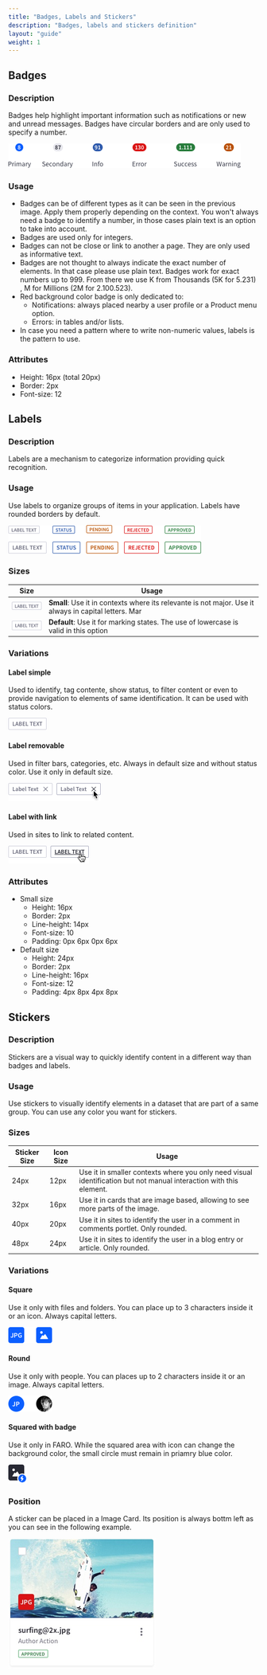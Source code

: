 ```yaml
---
title: "Badges, Labels and Stickers"
description: "Badges, labels and stickers definition"
layout: "guide"
weight: 1
---
```


## Badges

### Description

Badges help highlight important information such as notifications or new and unread messages. Badges have circular borders and are only used to specify a number.

![defualt size default color badge](../../../images/Badges.png)

### Usage

* Badges can be of different types as it can be seen in the previous image. Apply them properly depending on the context. You won't always need a badge to identify a number, in those cases plain text is an option to take into account.
* Badges are used only for integers. 
* Badges can not be close or link to another a page. They are only used as informative text.
* Badges are not thought to always indicate the exact number of elements. In that case please use plain text. Badges work for exact numbers up to 999. From there we use K from Thousands (5K for 5.231) , M for Millions (2M for 2.100.523).
* Red background color badge is only dedicated to:
	* Notifications: always placed nearby a user profile or a Product menu option.
	* Errors: in tables and/or lists.
* In case you need a pattern where to write non-numeric values, labels is the pattern to use.

### Attributes

* Height: 16px (total 20px)
* Border: 2px
* Font-size: 12

## Labels

### Description

Labels are a mechanism to categorize information providing quick recognition.

### Usage
Use labels to organize groups of items in your application. Labels have rounded borders by default.

![defualt size default color label](../../../images/Labels.png)

### Sizes

| Size | Usage |
| ---- | ----- |
| ![defualt label small size](../../../images/LabelSmall.png) | **Small**: Use it in contexts where its relevante is not major. Use it always in capital letters. Mar |
| ![defualt label default size](../../../images/LabelDefault.png) | **Default**: Use it for marking states. The use of lowercase is valid in this option|

### Variations

#### Label simple

Used to identify, tag contente, show status, to filter content or even to provide navigation to elements of same identification. It can be used with status colors.

![defualt size default color close option label](../../../images/LabelDefault.png)

#### Label removable

Used in filter bars, categories, etc. Always in default size and without status color. Use it only in default size.

![defualt size default color close option label](../../../images/LabelRemovable.png)

#### Label with link

Used in sites to link to related content.

![defualt size default color link label](../../../images/LabelLink.png)

### Attributes

* Small size
	* Height: 16px
	* Border: 2px
	* Line-height: 14px
	* Font-size: 10
	* Padding: 0px 6px 0px 6px 
* Default size
	* Height: 24px
	* Border: 2px
	* Line-height: 16px
	* Font-size: 12
	* Padding: 4px 8px 4px 8px 

## Stickers

### Description

Stickers are a visual way to quickly identify content in a different way than badges and labels.

### Usage
Use stickers to visually identify elements in a dataset that are part of a same group. You can use any color you want for stickers.

### Sizes

| Sticker Size | Icon Size | Usage |
| ------------ | --------- | ----- |
| 24px | 12px | Use it in smaller contexts where you only need visual identification but not manual interaction with this element. |
| 32px | 16px | Use it in cards that are image based, allowing to see more parts of the image. |
| 40px | 20px | Use it in sites to identify the user in a comment in comments portlet. Only rounded.|
| 48px | 24px | Use it in sites to identify the user in a blog entry or article. Only rounded.|

### Variations

#### Square

Use it only with files and folders. You can place up to 3 characters inside it or an icon. Always capital letters.

![squared sticker](../../../images/StickerSquared.png)

#### Round

Use it only with people. You can places up to 2 characters inside it or an image. Always capital letters.

![rounded sticker](../../../images/StickerRounded.png)

#### Squared with badge

Use it only in FARO. While the squared area with icon can change the background color, the small circle must remain in priamry blue color.

![squared + badge sticker](../../../images/StickerSquared+Badge.png)

### Position
A sticker can be placed in a Image Card. Its position is always bottm left as you can see in the following example.

![sticker position example in Card Image](../../../images/CardImage.jpg)
